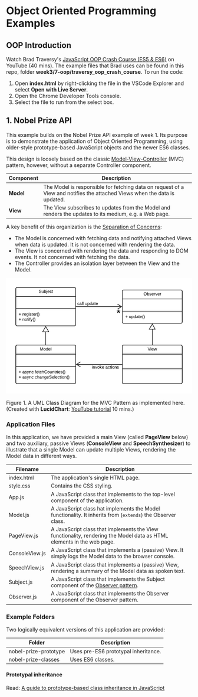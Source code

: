 # Object Oriented Programming Examples

## OOP Introduction

Watch Brad Traversy's [JavaScript OOP Crash Course (ES5 & ES6)](https://www.youtube.com/watch?v=vDJpGenyHaA&t=1055s) on YouTube (40 mins). The example files that Brad uses can be found in this repo, folder **week3/7-oop/traversy_oop_crash_course**. To run the code:

1. Open **index.html** by right-clicking the file in the VSCode Explorer and select **Open with Live Server**.
2. Open the Chrome Developer Tools console. 
3. Select the file to run from the select box.

## 1. Nobel Prize API

This example builds on the Nobel Prize API example of week 1. Its purpose is to demonstrate the application of Object Oriented Programming, using older-style prototype-based JavaScript objects and the newer ES6 classes.

This design is loosely based on the classic [Model-View-Controller](https://en.wikipedia.org/wiki/Model%E2%80%93view%E2%80%93controller) (MVC) pattern, however, without a separate Controller component.

| Component | Description |
| --------- | ----------- |
| **Model** | The Model is responsible for fetching data on request of a View and notifies the attached Views when the data is updated. |
| **View**  | The View subscribes to updates from the Model and renders the updates to its medium, e.g. a Web page.  |

 A key benefit of this organization is the [Separation of Concerns](https://en.wikipedia.org/wiki/Separation_of_concerns):

- The Model is concerned with fetching data and notifying attached Views when data is updated. It is not concerned with rendering the data.
- The View is concerned with rendering the data and responding to DOM events. It not concerned with fetching the data.
- The Controller provides an isolation layer between the View and the Model.

![HYF-MVC](./HYF-MVC.png)

Figure 1. A UML Class Diagram for the MVC Pattern as implemented here.<br>
(Created with **LucidChart**: [YouTube tutorial](https://youtu.be/UI6lqHOVHic) 10 mins.)

### Application Files

In this application, we have provided a main View (called **PageView** below) and two auxiliary, passive Views (**ConsoleView** and **SpeechSynthesizer**) to illustrate that a single Model can update multiple Views, rendering the Model data in different ways.

| Filename | Description |
| -------- | ----------- |
| index.html | The application's single HTML page. |
| style.css | Contains the CSS styling. |
| App.js | A JavaScript class that implements to the top-level component of the application. |
| Model.js | A JavaScript class hat implements the Model functionality. It inherits from (`extends`) the Observer class. |
| PageView.js | A JavaScript class that implements the View functionality, rendering the Model data as HTML elements in the web page. |
| ConsoleView.js |  A JavaScript class that implements a (passive) View. It simply logs the Model data to the browser console. |
| SpeechView.js | A JavaScript class that implements a (passive) View, rendering a summary of the Model data as spoken text. |
| Subject.js | A JavaScript class that implements the Subject component of the [Observer pattern](https://en.wikipedia.org/wiki/Observer_pattern). |
| Observer.js | A JavaScript class that implements the Observer component of the Observer pattern. |

### Example Folders

Two logically equivalent versions of this application are provided:

| Folder | Description |
| ------ | ----------- |
| nobel-prize-prototype | Uses pre-ES6 prototypal inheritance. |
| nobel-prize-classes | Uses ES6 classes. |


#### Prototypal inheritance 

Read: [A guide to prototype-based class inheritance in JavaScript](https://www.freecodecamp.org/news/a-guide-to-prototype-based-class-inheritance-in-javascript-84953db26df0/)
